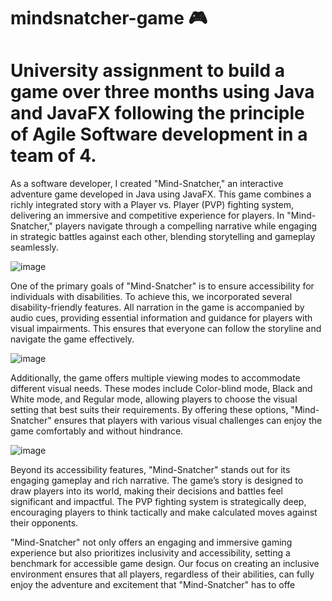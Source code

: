 # mindsnatcher-game 🎮
# University assignment to build a game over three months using Java and JavaFX following the principle of Agile Software development in a team of 4.

As a software developer, I created "Mind-Snatcher," an interactive adventure game developed in Java using JavaFX. This game combines a richly integrated story with a Player vs. Player (PVP) fighting system, delivering an immersive and competitive experience for players. In "Mind-Snatcher," players navigate through a compelling narrative while engaging in strategic battles against each other, blending storytelling and gameplay seamlessly.

![image](https://github.com/saurabh13113/mindsnatcher-game/assets/107759922/144ea0eb-3290-4ad5-9569-7e4ebf305eca)

One of the primary goals of "Mind-Snatcher" is to ensure accessibility for individuals with disabilities. To achieve this, we incorporated several disability-friendly features. All narration in the game is accompanied by audio cues, providing essential information and guidance for players with visual impairments. This ensures that everyone can follow the storyline and navigate the game effectively.

![image](https://github.com/saurabh13113/mindsnatcher-game/assets/107759922/68e5c761-c69f-428f-8976-b9352c040e3c)

Additionally, the game offers multiple viewing modes to accommodate different visual needs. These modes include Color-blind mode, Black and White mode, and Regular mode, allowing players to choose the visual setting that best suits their requirements. By offering these options, "Mind-Snatcher" ensures that players with various visual challenges can enjoy the game comfortably and without hindrance.

![image](https://github.com/saurabh13113/mindsnatcher-game/assets/107759922/4d6d507d-cd16-4ff8-8fbe-ce52fede8c74)

Beyond its accessibility features, "Mind-Snatcher" stands out for its engaging gameplay and rich narrative. The game’s story is designed to draw players into its world, making their decisions and battles feel significant and impactful. The PVP fighting system is strategically deep, encouraging players to think tactically and make calculated moves against their opponents.

"Mind-Snatcher" not only offers an engaging and immersive gaming experience but also prioritizes inclusivity and accessibility, setting a benchmark for accessible game design. Our focus on creating an inclusive environment ensures that all players, regardless of their abilities, can fully enjoy the adventure and excitement that "Mind-Snatcher" has to offe
